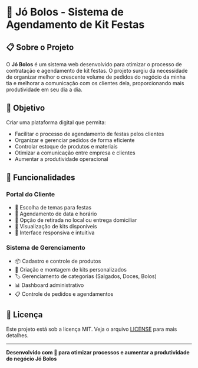 # 🎂 Jó Bolos - Sistema de Agendamento de Kit Festas

## 📋 Sobre o Projeto

O **Jó Bolos** é um sistema web desenvolvido para otimizar o processo de contratação e agendamento de kit festas. O projeto surgiu da necessidade de organizar melhor o crescente volume de pedidos do negócio da minha tia e melhorar a comunicação com os clientes dela, proporcionando mais produtividade em seu dia a dia.

## 🎯 Objetivo

Criar uma plataforma digital que permita:
- Facilitar o processo de agendamento de festas pelos clientes
- Organizar e gerenciar pedidos de forma eficiente
- Controlar estoque de produtos e materiais
- Otimizar a comunicação entre empresa e clientes
- Aumentar a produtividade operacional

## 🚀 Funcionalidades

### Portal do Cliente
- 🎨 Escolha de temas para festas
- 📅 Agendamento de data e horário
- 🏪 Opção de retirada no local ou entrega domiciliar
- 🛒 Visualização de kits disponíveis
- 📱 Interface responsiva e intuitiva

### Sistema de Gerenciamento
- 📦 Cadastro e controle de produtos
- 🎁 Criação e montagem de kits personalizados
- 🏷️ Gerenciamento de categorias (Salgados, Doces, Bolos)
- 📊 Dashboard administrativo
- 📋 Controle de pedidos e agendamentos

## 📄 Licença

Este projeto está sob a licença MIT. Veja o arquivo [LICENSE](LICENSE) para mais detalhes.

---

**Desenvolvido com 💜 para otimizar processos e aumentar a produtividade do negócio Jó Bolos**
